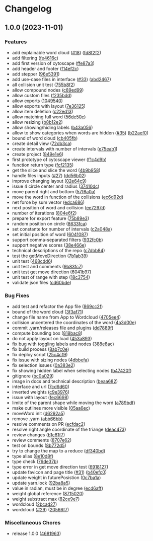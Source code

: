 # Changelog

## 1.0.0 (2023-11-01)


### Features

* add explainable word cloud ([#18](https://github.com/graphnex/g-interface/issues/18)) ([fd8f2f2](https://github.com/graphnex/g-interface/commit/fd8f2f2fc888fe70eee0a6ff270b05f564d1b0d0))
* add filtering ([fe4616c](https://github.com/graphnex/g-interface/commit/fe4616c97e14e128bb56c82d3934cba6a8e59c45))
* add first version of cytoscape ([ffe87a3](https://github.com/graphnex/g-interface/commit/ffe87a344fcf3ed9d9fab1b039ac1547030234f1))
* add header and footer ([f14ef2c](https://github.com/graphnex/g-interface/commit/f14ef2cbd084a73e18aa1523933f436591286ba9))
* add stepper ([96e5391](https://github.com/graphnex/g-interface/commit/96e5391cfa0d30691273ef5b1e9a2cd87e292f97))
* add use-case files in interface ([#33](https://github.com/graphnex/g-interface/issues/33)) ([abd2467](https://github.com/graphnex/g-interface/commit/abd2467fe862a92070683b3492ec41d54f50ed69))
* all collision unit test ([755b8f2](https://github.com/graphnex/g-interface/commit/755b8f2f9baeb534fea35e7f2cfe696457906b67))
* allow compound nodes ([c89ed99](https://github.com/graphnex/g-interface/commit/c89ed994dd96f3e4ac1820d0736b84ba71d0d998))
* allow custom files ([f235bdd](https://github.com/graphnex/g-interface/commit/f235bdd032fd208a7d603392881e1582bdfc5809))
* allow exports ([1049540](https://github.com/graphnex/g-interface/commit/1049540c8add96878ff6fc3e953ae9e460e481ba))
* allow exports with layout ([7e36125](https://github.com/graphnex/g-interface/commit/7e36125d79b9079330fa8fd0b36610b6b7d07f99))
* allow item deletion ([c22ed13](https://github.com/graphnex/g-interface/commit/c22ed1397866a142da9941fe3a9fe4bffbca914c))
* allow matching full word ([56de50c](https://github.com/graphnex/g-interface/commit/56de50c0a94e112b93dfe8889ff120804a6e3bd4))
* allow resizing ([b8b12e2](https://github.com/graphnex/g-interface/commit/b8b12e2f1cb265153c8642072232cdce5aa95e88))
* allow showing/hiding labels ([b43a056](https://github.com/graphnex/g-interface/commit/b43a05677f25e9f5f6d4eb097cba0d65fd1b0538))
* allow to show categories when words are hidden ([#35](https://github.com/graphnex/g-interface/issues/35)) ([b22aef0](https://github.com/graphnex/g-interface/commit/b22aef076d0a7118212d46788c393d5c395ff529))
* bound of word cloud ([cb405fb](https://github.com/graphnex/g-interface/commit/cb405fb1ea086a54281de2d8304a410d473e79e1))
* create detail view ([72db3ca](https://github.com/graphnex/g-interface/commit/72db3ca99c27d3f9cd8d65197ac41970a014b60c))
* create intervals with number of intervals ([e75eab1](https://github.com/graphnex/g-interface/commit/e75eab14b9d47ac95e21768e3dbf97609a4bc5ee))
* create project ([849e1e6](https://github.com/graphnex/g-interface/commit/849e1e686a2f4ed2ae0494a67160f233e83796ca))
* first prototype of cytoscape viewer ([f1c4d9b](https://github.com/graphnex/g-interface/commit/f1c4d9b34c71924f60faff8c4dcf00fb86bead7d))
* function return type ([fcf2135](https://github.com/graphnex/g-interface/commit/fcf2135a6d2943b7cbcef8800c584ba2d4eb577b))
* get the slice and slice the word ([4b9b958](https://github.com/graphnex/g-interface/commit/4b9b9589301d50a949b51ce5cf5b98a33a763369))
* handle files inputs ([#27](https://github.com/graphnex/g-interface/issues/27)) ([dd56b02](https://github.com/graphnex/g-interface/commit/dd56b02773c01668a1929b4835372e54d991ddb1))
* improve changing layout ([02e64c9](https://github.com/graphnex/g-interface/commit/02e64c96b1649eacc2b724fb1accf72afcda882a))
* issue 4 circle center and radius ([37410dc](https://github.com/graphnex/g-interface/commit/37410dc416bced8b59d7696508f89626d4ef1ffa))
* move parent right and bottom ([57f6a0a](https://github.com/graphnex/g-interface/commit/57f6a0a9f56466ca39159a77b5c9cd799fd4339f))
* move the word in function of the collisions ([ec6d92d](https://github.com/graphnex/g-interface/commit/ec6d92d74481ce164517397e7c92de470c1a6d3d))
* net force by sum vector ([edca686](https://github.com/graphnex/g-interface/commit/edca686888aefabd26b7da4666513b37da2ae42d))
* next position of word and collision ([ee7297d](https://github.com/graphnex/g-interface/commit/ee7297d5439ef7f6d3a5ab94c5a5647e7a2f8ac8))
* number of iterations ([804e6f2](https://github.com/graphnex/g-interface/commit/804e6f20d7b026b38362656346584b0a2b2e48a3))
* prepare for export feature ([75b89e3](https://github.com/graphnex/g-interface/commit/75b89e33917bd57d49126615e6c542c1c2e7c1be))
* random position on circle ([8633fca](https://github.com/graphnex/g-interface/commit/8633fca0d1a8cae87362d8247ab8b3a29fa0a190))
* set constante for number of intervals ([c2a048a](https://github.com/graphnex/g-interface/commit/c2a048aa58d41ee4611c25e77792d7cccc00b3ca))
* set initial position of word ([6041087](https://github.com/graphnex/g-interface/commit/60410870768374b6bc28c6ffe9e81b4fb5cd29c2))
* support comma-separated filters ([932fc0b](https://github.com/graphnex/g-interface/commit/932fc0b0b9b0b71cbddb4e6e1057cfd2078ec824))
* support negative scores ([38e466e](https://github.com/graphnex/g-interface/commit/38e466e23246bf2ae66f5388913851e9a5c9d249))
* technical descriptions of the repo ([c7dbb84](https://github.com/graphnex/g-interface/commit/c7dbb849380ec8e6c9aed3fd284b1d8b778f14a6))
* test the getMoveDirection ([7b1ab39](https://github.com/graphnex/g-interface/commit/7b1ab396213ac4b600fefabef32712218d653ff1))
* unit test ([468cdd6](https://github.com/graphnex/g-interface/commit/468cdd6e94efea77cb5c17fdeb63cdb34d60ba2e))
* unit test and comments ([9b83fc7](https://github.com/graphnex/g-interface/commit/9b83fc77f94ba99d215a4b20011b2464987a96fa))
* unit test get move direction ([6041b97](https://github.com/graphnex/g-interface/commit/6041b97338048f2ea0b6a45fbd1deb23d1ef0a68))
* unit test of range with step ([18c3754](https://github.com/graphnex/g-interface/commit/18c3754855aa312f4e51d5637d6ba0024c2eea83))
* validate json files ([cd60bde](https://github.com/graphnex/g-interface/commit/cd60bde8ab5d08d732a21bd8f10467abea3e57a3))


### Bug Fixes

* add test and refactor the App file ([869cc2f](https://github.com/graphnex/g-interface/commit/869cc2fa1fbf0a3adfc9737e5ca3077c3e345047))
* bound of the word cloud ([3f3af71](https://github.com/graphnex/g-interface/commit/3f3af71d9237b9af1199b76cfa64cd78f3943354))
* change file name from App to Wordcloud ([4705ee4](https://github.com/graphnex/g-interface/commit/4705ee481339003fd5db18a81cccb8a26a516e3a))
* collision uncentered the coordinates of the word ([4a3d00e](https://github.com/graphnex/g-interface/commit/4a3d00edd0bc151d8be6976d72edca78c3fa9b13))
* commit .yarn/releases file and plugins ([dd7889f](https://github.com/graphnex/g-interface/commit/dd7889fa990509309ad651996d00f232600d6eb3))
* compute bounding box ([818bac8](https://github.com/graphnex/g-interface/commit/818bac832e6c32b5e7b97ddd6a9a7141be8a2041))
* do not apply layout on load ([453a893](https://github.com/graphnex/g-interface/commit/453a893564f56461a1e30105af754ef6bed53a1a))
* fix bug with toggling labels and nodes ([388e8ac](https://github.com/graphnex/g-interface/commit/388e8acbed994b9d317ef14a8fe525c40514e4ae))
* fix build process ([8ab7c0e](https://github.com/graphnex/g-interface/commit/8ab7c0e5fb463bd7830811920edcaf8e55efeb1b))
* fix deploy script ([25c4cf9](https://github.com/graphnex/g-interface/commit/25c4cf953e29d27491748d5b98261425bd163e0b))
* fix issue with sizing nodes ([4dbbefa](https://github.com/graphnex/g-interface/commit/4dbbefa0c313d5993fdf8a103bb8d59cebc2e74c))
* fix selection issues ([0a383e2](https://github.com/graphnex/g-interface/commit/0a383e2699b5baf3c461ecfa9f5c26b702e2f1ab))
* fix showing hidden label when selecting nodes ([b47420f](https://github.com/graphnex/g-interface/commit/b47420f3fa7b72c922714ed8bfccc87f7deb1417))
* gitignore ([bc0a029](https://github.com/graphnex/g-interface/commit/bc0a029fe79bf5cb46ad37719d4382ed903beacb))
* image in docs and technical description ([beaa682](https://github.com/graphnex/g-interface/commit/beaa6820d10fef417ef1228d9f37b83f7b204263))
* interface and url ([7cd6d60](https://github.com/graphnex/g-interface/commit/7cd6d60ba9efeff61fcb9016a7fed725813fac18))
* inverted weights ([c9e3976](https://github.com/graphnex/g-interface/commit/c9e39760468613f9117eb189d6c82fdd100886ba))
* issue with layout ([fec6698](https://github.com/graphnex/g-interface/commit/fec6698fa323a68da476ca5f7386ab60234e1725))
* limite of the parent shape while moving the word ([a789bdf](https://github.com/graphnex/g-interface/commit/a789bdf6fb3739eea13c5c864931b2bb5c395eb7))
* make outlines more visible ([05aa6ec](https://github.com/graphnex/g-interface/commit/05aa6ec569f1429e9e674f9c8db62103ca822f44))
* moveWord init ([d6292a5](https://github.com/graphnex/g-interface/commit/d6292a53b3509caf163d5fdd99158c0303511e27))
* remove .yarn ([abb66bb](https://github.com/graphnex/g-interface/commit/abb66bbe6df76da5f2d7f34f81a5c53f8809d020))
* resolve comments on PR ([ecfdac2](https://github.com/graphnex/g-interface/commit/ecfdac2c28bbb399cf816c6602e9ca23141df50b))
* resolve right angle coordinate of the triange ([deac473](https://github.com/graphnex/g-interface/commit/deac473f24c3619ff870cbf04b49283d7a6a616c))
* review changes ([b1c81f7](https://github.com/graphnex/g-interface/commit/b1c81f74ef122c5db0248f95bebc34fd1fa4c89f))
* review comments ([8707e62](https://github.com/graphnex/g-interface/commit/8707e62acea15278f2f18413e64d4687a3c6f8b7))
* test on bounds ([8b772d5](https://github.com/graphnex/g-interface/commit/8b772d5ebb08a59d7ab64accd22f3c86c4ac9e4c))
* try to change the map to a reduce ([df340bd](https://github.com/graphnex/g-interface/commit/df340bda5d53e94867e354b17a83bc6fb46f3db3))
* type alias ([8e10d8f](https://github.com/graphnex/g-interface/commit/8e10d8ffde4d4cf30b39b6a029ff8dd10f7b8488))
* type check ([76de37b](https://github.com/graphnex/g-interface/commit/76de37b2ff92c4243cd2f7c380b723b25abfb599))
* type error in get move direction test ([6918127](https://github.com/graphnex/g-interface/commit/6918127ac611714df81ba2c9d8ee152546b6297d))
* update favicon and page title ([#31](https://github.com/graphnex/g-interface/issues/31)) ([b40efc0](https://github.com/graphnex/g-interface/commit/b40efc03b6eb1950a6625013d64bb24bf0ac7b27))
* update weight in futurePosistion ([0c7ba1a](https://github.com/graphnex/g-interface/commit/0c7ba1a481f476cdf313b74dbaf62157a1612e3e))
* update yarn.lock ([92ba8a5](https://github.com/graphnex/g-interface/commit/92ba8a5d72ea9ce21a1aee698d7090401972d6e1))
* value in radian, must be in degree ([ecd6aff](https://github.com/graphnex/g-interface/commit/ecd6affc3813c5dad45aed95165f4778c0bf525f))
* weight global reference ([8715020](https://github.com/graphnex/g-interface/commit/871502044b1a6e074b6e8731bf6a6f67c2359e3e))
* weight substract max ([82ce9e7](https://github.com/graphnex/g-interface/commit/82ce9e7dc6e806b2a62fc6391a3885763a242241))
* wordcloud ([2bcad27](https://github.com/graphnex/g-interface/commit/2bcad27120c66832f18e344a87f325c589f12e94))
* wordcloud ([#29](https://github.com/graphnex/g-interface/issues/29)) ([20566f7](https://github.com/graphnex/g-interface/commit/20566f74b26801b3acdda2a8f40114f280a77a49))


### Miscellaneous Chores

* release 1.0.0 ([4681963](https://github.com/graphnex/g-interface/commit/4681963b51afa31eadb94514dfc34caf56457038))
